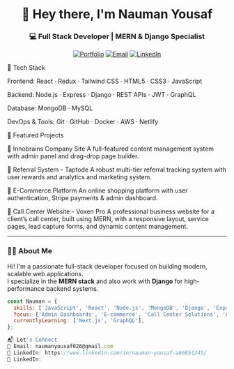 <div align="center">

# 👋 Hey there, I'm Nauman Yousaf  
### 💻 Full Stack Developer | MERN & Django Specialist

[![Portfolio](https://img.shields.io/badge/Website-Innobrains.pk-2ea44f?style=for-the-badge&logo=safari&logoColor=white)](https://innobrains.pk)
[![Email](https://img.shields.io/badge/Gmail-naumanyousaf026@gmail.com-D14836?style=for-the-badge&logo=gmail&logoColor=white)](mailto:naumanyousaf026@gmail.com)
[![LinkedIn](https://img.shields.io/badge/LinkedIn-Profile-0077B5?style=for-the-badge&logo=linkedin&logoColor=white)](https://linkedin.com/in/yourprofile)

</div>


🚀 Tech Stack

Frontend:
React · Redux · Tailwind CSS · HTML5 · CSS3 · JavaScript

Backend:
Node.js · Express · Django · REST APIs · JWT · GraphQL

Database:
MongoDB · MySQL

DevOps & Tools:
Git · GitHub · Docker · AWS · Netlify

🧠 Featured Projects

🔹 Innobrains Company Site 
A full-featured content management system with admin panel and drag-drop page builder.

🔹 Referral System - Taptode
A robust multi-tier referral tracking system with user rewards and analytics and marketing system.

🔹 E-Commerce Platform
An online shopping platform with user authentication, Stripe payments & admin dashboard.

🔹 Call Center Website -  Voxen Pro
A professional business website for a client’s call center, built using MERN, with a responsive layout, service pages, lead capture forms, and dynamic content management.



---

### 👨‍💻 About Me

Hi! I'm a passionate full-stack developer focused on building modern, scalable web applications.  
I specialize in the **MERN stack** and also work with **Django** for high-performance backend systems.

```js
const Nauman = {
  skills: ['JavaScript', 'React', 'Node.js', 'MongoDB', 'Django', 'Express'],
  focus: ['Admin Dashboards', 'E-commerce', 'Call Center Solutions', 'APIs'],
  currentlyLearning: ['Next.js', 'GraphQL'],
};

📬 Let's Connect
📧 Email: naumanyousaf026@gmail.com
💼 LinkedIn: https://www.linkedin.com/in/nauman-yousaf-a66851245/
💼 LinkedIn:
